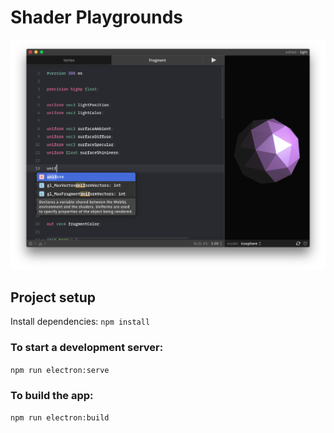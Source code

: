 # Shader Playgrounds

![editor](docs/screenshot.png)

## Project setup

Install dependencies:
`npm install`

### To start a development server:

`npm run electron:serve`

### To build the app:

`npm run electron:build`

